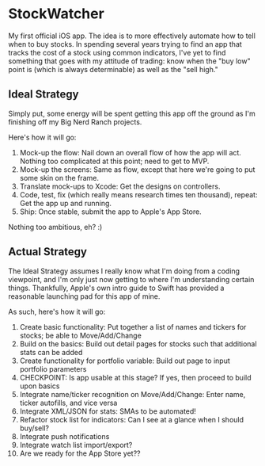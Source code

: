 # StockWatcher
My first official iOS app. The idea is to more effectively automate how to tell when to buy stocks. In spending several
years trying to find an app that tracks the cost of a stock using common indicators, I've yet to find something that 
goes with my attitude of trading: know when the "buy low" point is (which is always determinable) as well as the "sell high."

## Ideal Strategy
Simply put, some energy will be spent getting this app off the ground as I'm finishing off my Big Nerd Ranch projects.

Here's how it will go:

1. Mock-up the flow: Nail down an overall flow of how the app will act. Nothing too complicated at this point; need to get to
MVP.
2. Mock-up the screens: Same as flow, except that here we're going to put some skin on the frame.
3. Translate mock-ups to Xcode: Get the designs on controllers.
4. Code, test, fix (which really means research times ten thousand), repeat: Get the app up and running.
5. Ship: Once stable, submit the app to Apple's App Store.

Nothing too ambitious, eh? :)

## Actual Strategy
The Ideal Strategy assumes I really know what I'm doing from a coding viewpoint, and I'm only just now getting to where I'm understanding certain things. Thankfully, Apple's own intro guide to Swift has provided a reasonable launching pad for this app of mine.

As such, here's how it will go:

1. Create basic functionality: Put together a list of names and tickers for stocks; be able to Move/Add/Change
2. Build on the basics: Build out detail pages for stocks such that additional stats can be added
3. Create functionality for portfolio variable: Build out page to input portfolio parameters
4. CHECKPOINT: Is app usable at this stage? If yes, then proceed to build upon basics
5. Integrate name/ticker recognition on Move/Add/Change: Enter name, ticker autofills, and vice versa
6. Integrate XML/JSON for stats: SMAs to be automated!
7. Refactor stock list for indicators: Can I see at a glance when I should buy/sell?
8. Integrate push notifications
9. Integrate watch list import/export?
10. Are we ready for the App Store yet??
